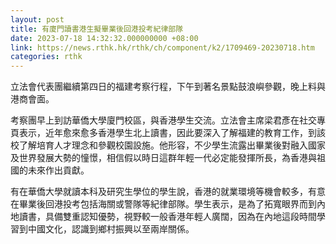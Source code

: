```yaml
---
layout: post
title: 有廈門讀書港生擬畢業後回港投考紀律部隊
date: 2023-07-18 14:32:32.000000000 +08:00
link: https://news.rthk.hk/rthk/ch/component/k2/1709469-20230718.htm
categories: rthk
---
```


立法會代表團繼續第四日的福建考察行程，下午到著名景點鼓浪嶼參觀，晚上料與港商會面。

考察團早上到訪華僑大學廈門校區，與香港學生交流。立法會主席梁君彥在社交專頁表示，近年愈來愈多香港學生北上讀書，因此要深入了解福建的教育工作，到該校了解培育人才理念和參觀校園設施。他形容，不少學生流露出畢業後對融入國家及世界發展大勢的憧憬，相信假以時日這群年輕一代必定能發揮所長，為香港與祖國的未來作出貢獻。

有在華僑大學就讀本科及研究生學位的學生說，香港的就業環境等機會較多，有意在畢業後回港投考包括海關或警隊等紀律部隊。學生表示，是為了拓寬眼界而到內地讀書，具備雙重認知優勢，視野較一般香港年輕人廣闊，因為在內地這段時間學習到中國文化，認識到鄉村振興以至兩岸關係。
